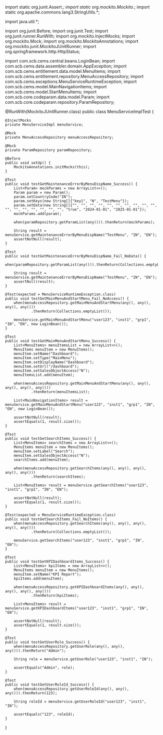 import static org.junit.Assert.*;
import static org.mockito.Mockito.*;
import static org.apache.commons.lang3.StringUtils.*;

import java.util.*;

import org.junit.Before;
import org.junit.Test;
import org.junit.runner.RunWith;
import org.mockito.InjectMocks;
import org.mockito.Mock;
import org.mockito.MockitoAnnotations;
import org.mockito.junit.MockitoJUnitRunner;
import org.springframework.http.HttpStatus;

import com.scb.cems.central.beans.LoginBean;
import com.scb.cems.data.assembler.domain.AppException;
import com.scb.cems.entitlement.data.model.MenuItems;
import com.scb.cems.entitlement.repository.MenuAccessRepository;
import com.scb.cems.exceptions.MenuServiceRuntimeException;
import com.scb.cems.model.MainNavigationItems;
import com.scb.cems.model.StartMenuItems;
import com.scb.core.codeparam.data.model.Param;
import com.scb.core.codeparam.repository.ParamRepository;

@RunWith(MockitoJUnitRunner.class)
public class MenuServiceImplTest {

    @InjectMocks
    private MenuServiceImpl menuService;

    @Mock
    private MenuAccessRepository menuAccessRepository;

    @Mock
    private ParamRepository paramRepository;

    @Before
    public void setUp() {
        MockitoAnnotations.initMocks(this);
    }

    @Test
    public void testGetMaintenanceErrorByMenuDispName_Success() {
        List<Param> mockParams = new ArrayList<>();
        Param param = new Param();
        param.setCountryCode("IN");
        param.setKeys(new String[]{"key1", "N", "TestMenu"});
        param.setData(new String[]{"", "", "", "", "", "", "", "", "", "", "", "", "", "", "", "", "", "true", "2024-01-01", "2025-01-01"});
        mockParams.add(param);

        when(paramRepository.getParamList(any())).thenReturn(mockParams);

        String result = menuService.getMaintenanceErrorByMenuDispName("TestMenu", "IN", "EN");
        assertNotNull(result);
    }

    @Test
    public void testGetMaintenanceErrorByMenuDispName_Fail_NoData() {
        when(paramRepository.getParamList(any())).thenReturn(Collections.emptyList());

        String result = menuService.getMaintenanceErrorByMenuDispName("TestMenu", "IN", "EN");
        assertNull(result);
    }

    @Test(expected = MenuServiceRuntimeException.class)
    public void testGetMainMenuAndStartMenu_Fail_NoAccess() {
        when(menuAccessRepository.getMainMenuAndStartMenu(any(), any(), any(), any()))
                .thenReturn(Collections.emptyList());

        menuService.getMainMenuAndStartMenu("user123", "inst1", "grp1", "IN", "EN", new LoginBean());
    }

    @Test
    public void testGetMainMenuAndStartMenu_Success() {
        List<MenuItems> menuItemsList = new ArrayList<>();
        MenuItems menuItem = new MenuItems();
        menuItem.setName("Dashboard");
        menuItem.setType("MainMenu");
        menuItem.setDisplayName("Dashboard");
        menuItem.setUrl("/dashboard");
        menuItem.setSalesObjectAccess("N");
        menuItemsList.add(menuItem);

        when(menuAccessRepository.getMainMenuAndStartMenu(any(), any(), any(), any(), any()))
                .thenReturn(menuItemsList);

        List<MainNavigationItems> result = menuService.getMainMenuAndStartMenu("user123", "inst1", "grp1", "IN", "EN", new LoginBean());

        assertNotNull(result);
        assertEquals(1, result.size());
    }

    @Test
    public void testGetSearchItems_Success() {
        List<MenuItems> searchItems = new ArrayList<>();
        MenuItems menuItem = new MenuItems();
        menuItem.setLabel("Search");
        menuItem.setSalesObjectAccess("N");
        searchItems.add(menuItem);

        when(menuAccessRepository.getSearchItems(any(), any(), any(), any(), any()))
                .thenReturn(searchItems);

        List<MenuItems> result = menuService.getSearchItems("user123", "inst1", "grp1", "IN", "EN");

        assertNotNull(result);
        assertEquals(1, result.size());
    }

    @Test(expected = MenuServiceRuntimeException.class)
    public void testGetSearchItems_Fail_NoItems() {
        when(menuAccessRepository.getSearchItems(any(), any(), any(), any(), any()))
                .thenReturn(Collections.emptyList());

        menuService.getSearchItems("user123", "inst1", "grp1", "IN", "EN");
    }

    @Test
    public void testGetKPIDashboardItems_Success() {
        List<MenuItems> kpiItems = new ArrayList<>();
        MenuItems menuItem = new MenuItems();
        menuItem.setName("KPI Report");
        kpiItems.add(menuItem);

        when(menuAccessRepository.getKPIDashboardItems(any(), any(), any(), any(), any()))
                .thenReturn(kpiItems);

        List<MenuItems> result = menuService.getKPIDashboardItems("user123", "inst1", "grp1", "IN", "EN");

        assertNotNull(result);
        assertEquals(1, result.size());
    }

    @Test
    public void testGetUserRole_Success() {
        when(menuAccessRepository.getUserRole(any(), any(), any())).thenReturn("Admin");

        String role = menuService.getUserRole("user123", "inst1", "IN");

        assertEquals("Admin", role);
    }

    @Test
    public void testGetUserRoleId_Success() {
        when(menuAccessRepository.getUserRoleId(any(), any(), any())).thenReturn(123);

        String roleId = menuService.getUserRoleId("user123", "inst1", "IN");

        assertEquals("123", roleId);
    }
}
